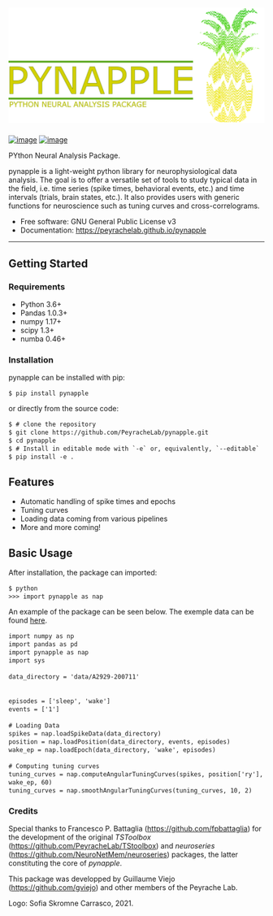 ![pic1](pynapple_logo.png)
==========================

[![image](https://img.shields.io/pypi/v/pynapple.svg)](https://pypi.python.org/pypi/pynapple)
[![image](https://img.shields.io/travis/gviejo/pynapple.svg)](https://travis-ci.com/gviejo/pynapple)

PYthon Neural Analysis Package.

pynapple is a light-weight python library for neurophysiological data analysis. The goal is to offer a versatile set of tools to study typical data in the field, i.e. time series (spike times, behavioral events, etc.) and time intervals (trials, brain states, etc.). It also provides users with generic functions for neuroscience such as tuning curves and cross-correlograms.

-   Free software: GNU General Public License v3
-   Documentation:
    <https://peyrachelab.github.io/pynapple>

------------------------------------------------------------------------

Getting Started
---------------

### Requirements

-   Python 3.6+
-   Pandas 1.0.3+
-   numpy 1.17+
-   scipy 1.3+
-   numba 0.46+

### Installation

pynapple can be installed with pip:

``` {.sourceCode .shell}
$ pip install pynapple
```

or directly from the source code:

``` {.sourceCode .shell}
$ # clone the repository
$ git clone https://github.com/PeyracheLab/pynapple.git
$ cd pynapple
$ # Install in editable mode with `-e` or, equivalently, `--editable`
$ pip install -e .
```

Features
--------

-   Automatic handling of spike times and epochs
-   Tuning curves
-   Loading data coming from various pipelines
-   More and more coming!

Basic Usage
-----------

After installation, the package can imported:

``` {.sourceCode .shell}
$ python
>>> import pynapple as nap
```

An example of the package can be seen below. The exemple data can be
found
[here](https://www.dropbox.com/s/1kc0ulz7yudd9ru/A2929-200711.tar.gz?dl=1).

``` {.sourceCode .python}
import numpy as np
import pandas as pd
import pynapple as nap
import sys

data_directory = 'data/A2929-200711'


episodes = ['sleep', 'wake']
events = ['1']

# Loading Data
spikes = nap.loadSpikeData(data_directory)   
position = nap.loadPosition(data_directory, events, episodes)
wake_ep = nap.loadEpoch(data_directory, 'wake', episodes)

# Computing tuning curves
tuning_curves = nap.computeAngularTuningCurves(spikes, position['ry'], wake_ep, 60)
tuning_curves = nap.smoothAngularTuningCurves(tuning_curves, 10, 2)
```

### Credits

Special thanks to Francesco P. Battaglia
(<https://github.com/fpbattaglia>) for the development of the original
*TSToolbox* (<https://github.com/PeyracheLab/TStoolbox>) and
*neuroseries* (<https://github.com/NeuroNetMem/neuroseries>) packages,
the latter constituting the core of *pynapple*.

This package was developped by Guillaume Viejo
(<https://github.com/gviejo>) and other members of the Peyrache Lab.

Logo: Sofia Skromne Carrasco, 2021.
